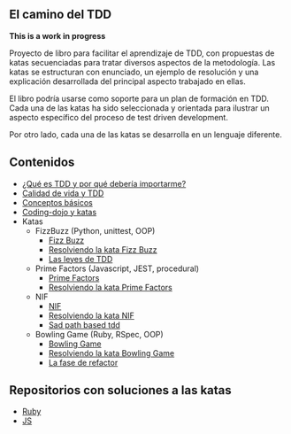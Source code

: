## El camino del TDD

**This is a work in progress**

Proyecto de libro para facilitar el aprendizaje de TDD, con propuestas de katas secuenciadas para tratar diversos aspectos de la metodología. Las katas se estructuran con enunciado, un ejemplo de resolución y una explicación desarrollada del principal aspecto trabajado en ellas.

El libro podría usarse como soporte para un plan de formación en TDD. Cada una de las katas ha sido seleccionada y orientada para ilustrar un aspecto específico del proceso de test driven development.

Por otro lado, cada una de las katas se desarrolla en un lenguaje diferente.

## Contenidos

* [¿Qué es TDD y por qué debería importarme?](manuscript/1.tdd-intro.md)
* [Calidad de vida y TDD](manuscript/2.tdd-quality-life.md)
* [Conceptos básicos](manuscript/basic-concepts.md)
* [Coding-dojo y katas](manuscript/coding-dojo-katas.md)
* Katas
  * FizzBuzz (Python, unittest, OOP)
      * [Fizz Buzz](manuscript/Katas/1.FizzBuzz/2.FizzBuzz.md)
      * [Resolviendo la kata Fizz Buzz](manuscript/Katas/1.FizzBuzz/3.FizzBuzz-resolved.md)
      * [Las leyes de TDD](manuscript/Katas/1.FizzBuzz/1.Rules-of-tdd.md)
  * Prime Factors (Javascript, JEST, procedural)
      * [Prime Factors](manuscript/Katas/2.PrimeFactors/2.PrimeFactors.md)
      * [Resolviendo la kata Prime Factors](manuscript/Katas/2.PrimeFactors/3.PrimeFactors-resolved.md)
  * NIF
      * [NIF](manuscript/Katas/3.NIF/NIF.md)
      * [Resolviendo la kata NIF](manuscript/Katas/3.NIF/NIF-resolved.md)
      * [Sad path based tdd](manuscript/Katas/3.NIF/First-test.md)
  * Bowling Game (Ruby, RSpec, OOP)
      * [Bowling Game](manuscript/Katas/4.Bowling/BowlingGame.md)
      * [Resolviendo la kata Bowling Game](manuscript/Katas/4.Bowling/BowlingGame-resolved.md)
      * [La fase de refactor](manuscript/Katas/4.Bowling/Refactor.md)


## Repositorios con soluciones a las katas

* [Ruby](https://github.com/franiglesias/tddbook-ruby)
* [JS](https://github.com/franiglesias/tddbook-js)
